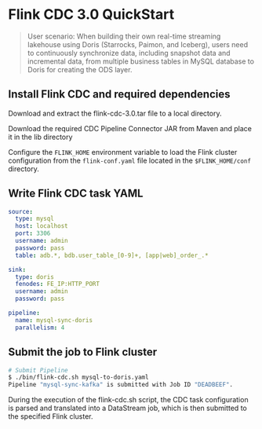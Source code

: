# Flink CDC 3.0 QuickStart

> User scenario:
When building their own real-time streaming lakehouse using Doris (Starrocks, Paimon, and Iceberg), users need to continuously synchronize data, including snapshot data and incremental data, from multiple business tables in MySQL database to Doris for creating the ODS layer. 

## Install Flink CDC and required dependencies

Download and extract the flink-cdc-3.0.tar file to a local directory.

Download the required CDC Pipeline Connector JAR from Maven and place it in the lib directory

Configure the `FLINK_HOME` environment variable to load the Flink cluster configuration from the `flink-conf.yaml` file located in the `$FLINK_HOME/conf` directory.

## Write Flink CDC task YAML

```yml
source:
  type: mysql
  host: localhost
  port: 3306
  username: admin
  password: pass
  table: adb.*, bdb.user_table_[0-9]+, [app|web]_order_.*

sink:
  type: doris
  fenodes: FE_IP:HTTP_PORT
  username: admin
  password: pass

pipeline:
  name: mysql-sync-doris
  parallelism: 4
```

## Submit the job to Flink cluster

```bash
# Submit Pipeline
$ ./bin/flink-cdc.sh mysql-to-doris.yaml
Pipeline "mysql-sync-kafka" is submitted with Job ID "DEADBEEF".
```

During the execution of the flink-cdc.sh script, the CDC task configuration is parsed and translated into a DataStream job, which is then submitted to the specified Flink cluster.